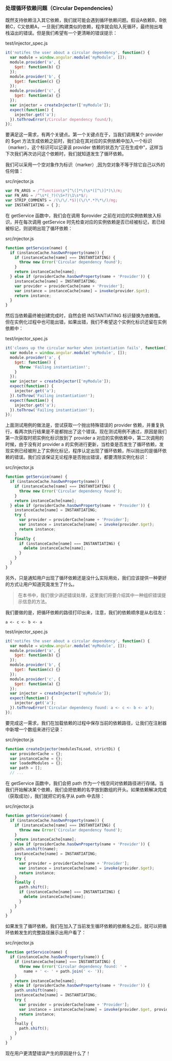 ### 处理循环依赖问题（Circular Dependencies）

既然支持依赖注入其它依赖，我们就可能会遇到循环依赖问题。假设A依赖B，B依赖C，C又依赖A，一旦我们构建类似的依赖，程序就会陷入死循环，最终抛出堆栈溢出的错误。但是我们希望有一个更清晰的错误提示：

test/injector\_spec.js

```js
it('notifes the user about a circular dependency', function() {
  var module = window.angular.module('myModule', []);
  module.provider('a', {
    $get: function(b) {}
  });
  module.provider('b', {
    $get: function(c) {}
  });
  module.provider('c', {
    $get: function(a) {}
  });
  var injector = createInjector(['myModule']);
  expect(function() {
    injector.get('a');
  }).toThrowError(/Circular dependency found/);
});
```

要满足这一需求，有两个关键点。第一个关键点在于，当我们调用某个 provider 的 $get 方法生成依赖之前时，我们会在其对应的实例依赖中加入一个标识（marker），这个标识可以记录该 provider 依赖的状态为“正在生成中”，这样当下次我们再次访问这个依赖时，我们就知道发生了循环依赖。

我们可以采用一个空对象作为标识（marker）,因为空对象不等于除它自己以外的任何值：

src/injector.js

```js
var FN_ARGS = /^function\s*[^\(]*\(\s*([^\)]*)\)/m;
var FN_ARG = /^\s*(_?)(\S+?)\1\s*$/;
var STRIP_COMMENTS = /(\/\/.*$)|(\/\*.*?\*\/)/mg;
var INSTANTIATING = { };
```

在 getService 函数中，我们会在调用 $provider 之前在对应的实例依赖放入标识，并在每次调用 getService 时先检查对应的实例依赖是否已经被标记，若已经被标记，则说明出现了循环依赖：

src/injector.js

```js
function getService(name) {
  if (instanceCache.hasOwnProperty(name)) {
    if (instanceCache[name] === INSTANTIATING) {
      throw new Error('Circular dependency found');
    }
    return instanceCache[name];
  } else if (providerCache.hasOwnProperty(name + 'Provider')) {
    instanceCache[name] = INSTANTIATING;
    var provider = providerCache[name + 'Provider'];
    var instance = instanceCache[name] = invoke(provider.$get);
    return instance;
  }
}
```

然后当依赖最终被创建完成时，自然会把 INSTANTIATING 标识替换为依赖值。但在实例化过程中也可能出错，如果出错，我们不希望这个实例化标识还留在实例依赖中：

test/injector\_spec.js

```js
it('cleans up the circular marker when instantiation fails', function() {
  var module = window.angular.module('myModule', []);
  module.provider('a', {
    $get: function() {
      throw 'Failing instantiation!';
    }
  });
  var injector = createInjector(['myModule']);
  expect(function() {
    injector.get('a');
  }).toThrow('Failing instantiation!');
  expect(function() {
    injector.get('a');
  }).toThrow('Failing instantiation!');
});
```

上面测试用例的做法是，尝试获取一个抛出特殊错误的 provider 依赖，并重复执行，看两次执行结果是不是都抛出了这个错误。现在测试用例不通过，原因是我们第一次获取时把实例化标识放到了 provider a 对应的实例依赖中，第二次调用的时候，由于没有对 provider a 的实例进行更新，当检查是否发生了循环依赖，发现实例已经被附上了实例化标记，程序认定出现了循环依赖，所以抛出的是循环依赖的错误。我们应该保证无论程序是否抛出错误，都要清除实例化标识：

src/injector.js

```js
function getService(name) {
  if (instanceCache.hasOwnProperty(name)) {
    if (instanceCache[name] === INSTANTIATING) {
      throw new Error('Circular dependency found');
    }
    return instanceCache[name];
  } else if (providerCache.hasOwnProperty(name + 'Provider')) {
    instanceCache[name] = INSTANTIATING;
    try {
      var provider = providerCache[name + 'Provider'];
      var instance = instanceCache[name] = invoke(provider.$get);
      return instance;
    }
    finally {
      if (instanceCache[name] === INSTANTIATING) {
        delete instanceCache[name];
      }
    }
  }
}
```

另外，只是通知用户出现了循环依赖还是没什么实际用处，我们应该提供一种更好的方式让用户知道究竟发生了什么。

> 在本书中，我们很少讲述错误处理，这里我们将要介绍其中一种组织错误提示信息的方法。

我们要做的是，把循环依赖的路径打印出来，注意，我们的依赖顺序是从右往左：

```
a <- c <- b <- a
```

test/injector\_spec.js

```js
it('notifes the user about a circular dependency', function() {
  var module = window.angular.module('myModule', []);
  module.provider('a', {
    $get: function(b) {}
  });
  module.provider('b', {
    $get: function(c) {}
  });
  module.provider('c', {
    $get: function(a) {}
  });
  var injector = createInjector(['myModule']);
  expect(function() {
    injector.get('a');
  }).toThrowError('Circular dependency found: a <- c <- b <- a');
});
```

要完成这一需求，我们在加载依赖的过程中保存当前的依赖路径，让我们在注射器中新增一个数组来进行记录：

src/injector.js

```js
function createInjector(modulesToLoad, strictDi) {
  var providerCache = {};
  var instanceCache = {};
  var loadedModules = {};
  var path = [];
  // ...
```

在 getService 函数中，我们会把 path 作为一个栈空间对依赖路径进行存储。当我们开始解决某个依赖，我们会把依赖的名字放到数组的开头。如果依赖解决完成（获取成功），我们就把它的名字从 path 中去除：

src/injector.js

```js
function getService(name) {
  if (instanceCache.hasOwnProperty(name)) {
    if (instanceCache[name] === INSTANTIATING) {
      throw new Error('Circular dependency found');
    }
    return instanceCache[name];
  } else if (providerCache.hasOwnProperty(name + 'Provider')) {
    path.unshift(name);
    instanceCache[name] = INSTANTIATING;
    try {
      var provider = providerCache[name + 'Provider'];
      var instance = instanceCache[name] = invoke(provider.$get);
      return instance;
    }
    finally {
      path.shift();
      if (instanceCache[name] === INSTANTIATING) {
        delete instanceCache[name];
      }
    }
  }
}
```

如果发生了循环依赖，我们在加入了当前发生循环依赖的依赖名之后，就可以把循环依赖发生的完整路径展示出用户看了：

src/injector.js

```js
function getService(name) {
  if (instanceCache.hasOwnProperty(name)) {
    if (instanceCache[name] === INSTANTIATING) {
      throw new Error('Circular dependency found: ' +
        name + ' <- ' + path.join(' <- '));
    }
    return instanceCache[name];
  } else if (providerCache.hasOwnProperty(name + 'Provider')) {
    path.unshift(name);
    instanceCache[name] = INSTANTIATING;
    try {
      var provider = providerCache[name + 'Provider'];
      var instance = instanceCache[name] = invoke(provider.$get, provider);
      return instance;
    }
    fnally {
      path.shift();
    }
  }
}
```

现在用户更清楚错误产生的原因是什么了！

